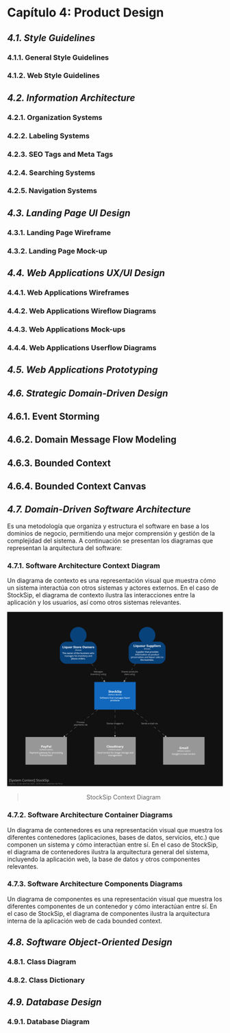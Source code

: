# Capítulo 4: Product Design #

## _4.1. Style Guidelines_ ##

### 4.1.1. General Style Guidelines ###

### 4.1.2. Web Style Guidelines ###

## _4.2. Information Architecture_ ##

### 4.2.1. Organization Systems ###

### 4.2.2. Labeling Systems ###

### 4.2.3. SEO Tags and Meta Tags ###

### 4.2.4. Searching Systems ###

### 4.2.5. Navigation Systems ###

## _4.3. Landing Page UI Design_ ##

### 4.3.1. Landing Page Wireframe ###

### 4.3.2. Landing Page Mock-up ###

## _4.4. Web Applications UX/UI Design_ ##

### 4.4.1. Web Applications Wireframes ###

### 4.4.2. Web Applications Wireflow Diagrams ###

### 4.4.3. Web Applications Mock-ups ###

### 4.4.4. Web Applications Userflow Diagrams ###

## _4.5. Web Applications Prototyping_ ##

## _4.6. Strategic Domain-Driven Design_ ##

## 4.6.1. Event Storming ##

## 4.6.2. Domain Message Flow Modeling ##

## 4.6.3. Bounded Context ##

## 4.6.4. Bounded Context Canvas ##

## _4.7. Domain-Driven Software Architecture_ ##

Es una metodología que organiza y estructura el software en base a los dominios de negocio, permitiendo una mejor comprensión y gestión de la complejidad del sistema. A continuación se presentan los diagramas que representan la arquitectura del software:

### 4.7.1. Software Architecture Context Diagram ###

Un diagrama de contexto es una representación visual que muestra cómo un sistema interactúa con otros sistemas y actores externos. En el caso de StockSip, el diagrama de contexto ilustra las interacciones entre la aplicación y los usuarios, así como otros sistemas relevantes.

![StockSip Context Diagram](../img/Chapter%20IV/Software-Architecture/context-diagram.png)
> <p align="center">StockSip Context Diagram</p>

### 4.7.2. Software Architecture Container Diagrams ###

Un diagrama de contenedores es una representación visual que muestra los diferentes contenedores (aplicaciones, bases de datos, servicios, etc.) que componen un sistema y cómo interactúan entre sí. En el caso de StockSip, el diagrama de contenedores ilustra la arquitectura general del sistema, incluyendo la aplicación web, la base de datos y otros componentes relevantes.


### 4.7.3. Software Architecture Components Diagrams ###

Un diagrama de componentes es una representación visual que muestra los diferentes componentes de un contenedor y cómo interactúan entre sí. En el caso de StockSip, el diagrama de componentes ilustra la arquitectura interna de la aplicación web de cada bounded context.


## _4.8. Software Object-Oriented Design_ ##

### 4.8.1. Class Diagram ###

### 4.8.2. Class Dictionary ###

## _4.9. Database Design_ ##

### 4.9.1. Database Diagram ###

